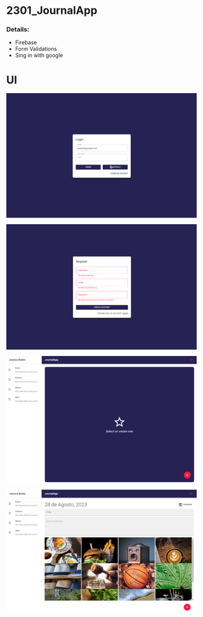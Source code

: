 # 2301_JournalApp

### Details:
- Firebase
- Form Validations
- Sing in with google


# UI

!["Journal_Login"](Images/Journal_Login.png)

!["Journal_RegisterValidations"](Images/Journal_RegisterValidations.png)

!["Journal_NothingSelected"](Images/Journal_NothingSelected.png)

!["Journal_ViewNote"](Images/Journal_ViewNote.png)
